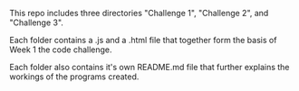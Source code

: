 This repo includes three directories "Challenge 1", "Challenge 2", and "Challenge 3". 

Each folder contains a .js and a .html file that together form the basis of Week 1 the code challenge.

Each folder also contains it's own README.md file that further explains the workings of the programs created.